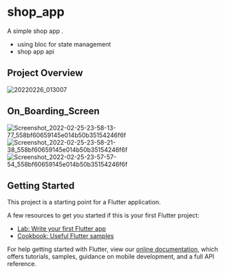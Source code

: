 # shop_app

A simple shop app .
- using bloc for state management
- shop app api
 
## Project Overview

![20220226_013007](https://user-images.githubusercontent.com/81522801/155817010-1d19865b-e41e-476e-ae1b-d1faca67d483.gif)

## On_Boarding_Screen 
![Screenshot_2022-02-25-23-58-13-77_558bf60659145e014b50b35154246f6f](https://user-images.githubusercontent.com/81522801/155817436-9673172d-622e-4d17-9813-de9fb64311a2.jpg)
![Screenshot_2022-02-25-23-58-21-38_558bf60659145e014b50b35154246f6f](https://user-images.githubusercontent.com/81522801/155817438-9eb46465-3bd9-49ab-ac2e-1591b4bc1172.jpg)
![Screenshot_2022-02-25-23-57-57-54_558bf60659145e014b50b35154246f6f](https://user-images.githubusercontent.com/81522801/155817439-c9504611-4c21-4bbc-acae-1ee646795cf1.jpg)



## Getting Started

This project is a starting point for a Flutter application.

A few resources to get you started if this is your first Flutter project:

- [Lab: Write your first Flutter app](https://flutter.dev/docs/get-started/codelab)
- [Cookbook: Useful Flutter samples](https://flutter.dev/docs/cookbook)

For help getting started with Flutter, view our
[online documentation](https://flutter.dev/docs), which offers tutorials,
samples, guidance on mobile development, and a full API reference.

